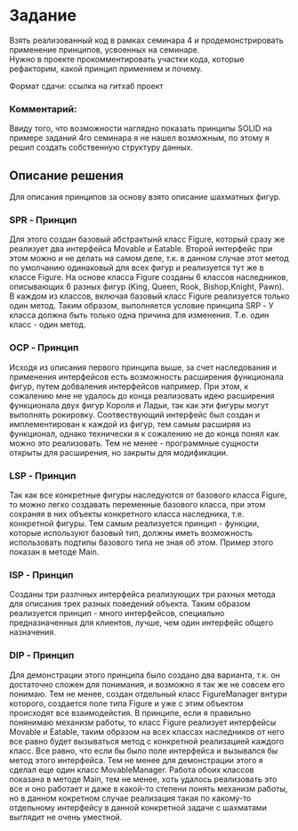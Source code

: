 # Задание
Взять реализованный код в рамках семинара 4 и продемонстрировать применение принципов, усвоенных на семинаре.  
Нужно в проекте прокомментировать участки кода, которые рефакторим, какой принцип применяем и почему.  

Формат сдачи: ссылка на гитхаб проект

### Комментарий:
Ввиду того, что возможности наглядно показать принципы SOLID  на примере заданий 4го семинара я не нашел   возможным, по этому я решил создать собственную структуру данных.  

## Описание решения

Для описания принципов за основу взято описание шахматных фигур.  

### SPR - Принцип
Для этого создан базовый абстрактынй класс Figure, который сразу же реализует два интерфейса Movable и Eatable. Второй   интерфейс при этом можно и не делать на самом деле, т.к. в данном случае этот метод по умолчанию одинаковый для всех  фигур и реализуется тут же в классе Figure. На основе класса Figure созданы 6 классов наследников, описывающих 6 разных  фигур (King, Queen, Rook, Bishop,Knight, Pawn). В каждом из классов, включая базовый класс Figure реализуется только один  метод. Таким образом, выполняется условие принципа SRP - У класса должна быть только одна причина для изменения.  Т.е. один класс - один метод.
### OCP - Принцип
Исходя из описания первого принципа выше, за счет наследования и применения интерфейсов есть возможность  расширения функционала фигур, путем добваления интерфейсов например. При этом, к сожалению мне не удалось до  конца реализовать идею расширения функционала двух фигур Короля и Ладьи, так как эти фигуры могут выполнять  рокировку. Соотвествующий интерфейс был создан и имплементирован к каждой из фигур, тем самым расширяя из  функционал, однако технически я к сожалению не до конца понял как можно это реализовать. Тем не менее -  программные сущности  открыты для расширения, но закрыты для модификации.
### LSP - Принцип
Так как все конкретные фигуры наследуются от базового класса Figure, то можно легко создавать переменные базового  класса, при этом сохраняя в них объекты конкретного класса наследника, т.е. конкретной фигуры. Тем самым реализуется  принцип - функции, которые используют базовый тип, должны иметь возможность использовать подтипы базового типа  не зная об этом. Пример этого показан в методе Main.
### ISP - Принцип
Созданы три разлчных интерфейса реализующих три рахных метода для описания трех разных поведений объекта. Таким  образом реализуется принцип - много интерфейсов, специально предназначенных для клиентов, лучше, чем один  интерфейс общего назначения.
### DIP - Принцип
Для демонстрации этого принципа было создано два варианта, т.к. он достаточно сложен для понимания, и возможно я так  же не совсем его понимаю. Тем не менее, создан отдельный класс FigureManager внтури которого, создается поле типа  Figure и уже с этим объектом происходят все взаимодейстия. В принципе, если я правильно понянимаю механизм работы,  то класс Figure реализует интерфейсы Movable и Eatable, таким образом на всех классах наследников от него все равно  будет вызываться метод с конкретной реализацией каждого класс. Все равно, что если бы было поле интерфейса и  вызывался бы метод этого интерфейса. Тем не менее для демонстрации этого я сделал еще один класс MovableManager.  Работа обоих классов показана в методе Main, тем не менее, хоть удалось реализовать это все и оно работает и даже в  какой-то степени понять механизм работы, но в данном кокретном случае реализация такая по какому-то отдельному  интерфейсу в данной конкретной задаче с шахматами выглядит не очень уместной.
